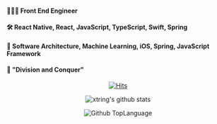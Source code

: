 #### 👨🏻‍💻   Front End Engineer 

#### 🛠   React Native, React, JavaScript, TypeScript, Swift, Spring

#### 👀   Software Architecture, Machine Learning, iOS, Spring, JavaScript Framework

#### 👊   "Division and Conquer"

  <div align="center">
	
  [![Hits](https://hits.seeyoufarm.com/api/count/incr/badge.svg?url=https%3A%2F%2Fgithub.com%2Fhyun940630)](https://hits.seeyoufarm.com)
  
  ![xtring's github stats](https://github-readme-stats.vercel.app/api?username=hyun940630&show_icons=true&theme=radical)
  
  ![Github TopLanguage](https://github-readme-stats.vercel.app/api/top-langs/?username=hyun940630&layout=compact&theme=dracula)

  </div>
